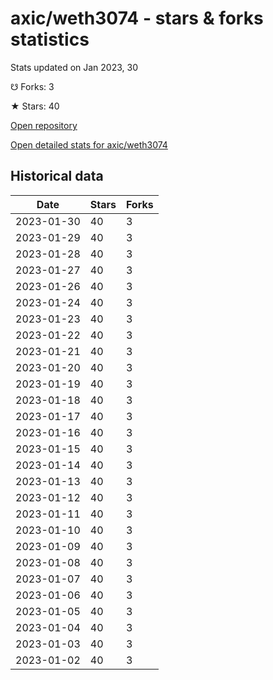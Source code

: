 # axic/weth3074 - stars & forks statistics

Stats updated on Jan 2023, 30

☋ Forks: 3

★ Stars: 40

[Open repository](https://github.com/axic/weth3074)

[Open detailed stats for axic/weth3074](https://reviewgithub.com/rep/axic/weth3074)

## Historical data
| Date | Stars | Forks |
|------|-------|-------|
| 2023-01-30 | 40 | 3 | 
| 2023-01-29 | 40 | 3 | 
| 2023-01-28 | 40 | 3 | 
| 2023-01-27 | 40 | 3 | 
| 2023-01-26 | 40 | 3 | 
| 2023-01-24 | 40 | 3 | 
| 2023-01-23 | 40 | 3 | 
| 2023-01-22 | 40 | 3 | 
| 2023-01-21 | 40 | 3 | 
| 2023-01-20 | 40 | 3 | 
| 2023-01-19 | 40 | 3 | 
| 2023-01-18 | 40 | 3 | 
| 2023-01-17 | 40 | 3 | 
| 2023-01-16 | 40 | 3 | 
| 2023-01-15 | 40 | 3 | 
| 2023-01-14 | 40 | 3 | 
| 2023-01-13 | 40 | 3 | 
| 2023-01-12 | 40 | 3 | 
| 2023-01-11 | 40 | 3 | 
| 2023-01-10 | 40 | 3 | 
| 2023-01-09 | 40 | 3 | 
| 2023-01-08 | 40 | 3 | 
| 2023-01-07 | 40 | 3 | 
| 2023-01-06 | 40 | 3 | 
| 2023-01-05 | 40 | 3 | 
| 2023-01-04 | 40 | 3 | 
| 2023-01-03 | 40 | 3 | 
| 2023-01-02 | 40 | 3 | 

